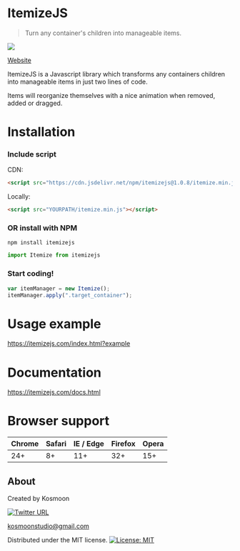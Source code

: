 # ItemizeJS

> Turn any container's children into manageable items.

[<img src="https://img.shields.io/badge/npm-1.0.8-blue.svg">](https://www.npmjs.com/package/itemizejs)

[Website](https://itemizejs.com/)

ItemizeJS is a Javascript library which transforms any containers children into manageable items in just two lines of code.

Items will reorganize themselves with a nice animation when removed, added or dragged.

# Installation

### Include script

CDN:

```html
<script src="https://cdn.jsdelivr.net/npm/itemizejs@1.0.8/itemize.min.js"></script>
```

Locally:

```html
<script src="YOURPATH/itemize.min.js"></script>
```

### OR install with NPM

```
npm install itemizejs
```

```javascript
import Itemize from itemizejs
```

### Start coding!

```javascript
var itemManager = new Itemize();
itemManager.apply(".target_container");
```

# Usage example

https://itemizejs.com/index.html?example

# Documentation

https://itemizejs.com/docs.html

# Browser support

| Chrome | Safari | IE / Edge | Firefox | Opera |
| ------ | ------ | --------- | ------- | ----- |
| 24+    | 8+     | 11+       | 32+     | 15+   |

## About

Created by Kosmoon

[<img alt="Twitter URL" src="https://img.shields.io/twitter/url/https/kosmoondev.svg?label=kosmoondev&style=social">](https://twitter.com/KosmoonDev)

kosmoonstudio@gmail.com

Distributed under the MIT license. [![License: MIT](https://img.shields.io/badge/License-MIT-yellow.svg)](https://opensource.org/licenses/MIT)
